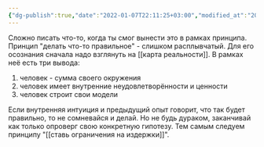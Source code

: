```yaml
---
{"dg-publish":true,"date":"2022-01-07T22:11:25+03:00","modified_at":"2022-06-02T08:47:10+03:00","permalink":"/delaj-to-chto-schitaesh-pravilnym/","dgHomeLink":false,"dgPassFrontmatter":true}
---
```



Сложно писать что-то, когда ты смог вынести это в рамках принципа. Принцип "делать что-то правильное" - слишком расплывчатый. Для его осознания сначала надо взглянуть на [[карта реальности]]. В рамках неё есть три вывода:
1. человек - сумма своего окружения
2. человек имеет внутренние неудовлетворённости и ценности
3. человек строит свои модели

Если внутренняя интуиция и предыдущий опыт говорит, что так будет правильно, то не сомневайся и делай. Но не будь дураком, заканчивай как только опроверг свою конкретную гипотезу. Тем самым следуем принципу "[[ставь ограничения на издержки]]".

